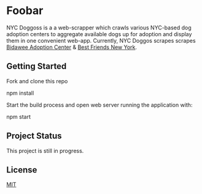 # Foobar

NYC Doggoss is a a web-scrapper which crawls various NYC-based dog adoption centers to aggregate available dogs up for adoption and display them in one convenient web-app. Currently, NYC Doggos scrapes scrapes [Bidawee Adoption Center](https://www.bideawee.org/) & [Best Friends New York](https://ny.bestfriends.org/adopt).

## Getting Started

Fork and clone this repo

npm install

Start the build process and open web server running the application with:

npm start

## Project Status

This project is still in progress.

## License

[MIT](https://choosealicense.com/licenses/mit/)
